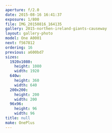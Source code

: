 ```yaml
---
aperture: f/2.0
date: 2015-08-16 16:41:37
exposure: 1/800
file: IMG_20150816_164135
gallery: 2015-northen-ireland-giants-causeway
layout: gallery-photo
model: One A0001
next: f567812
ordering: 16
previous: a600bd7
sizes:
  1920x1080:
    height: 1080
    width: 1920
  640w:
    height: 360
    width: 640
  200x200:
    height: 200
    width: 200
  96x96:
    height: 96
    width: 96
title: null
make: OnePlus
---
```


